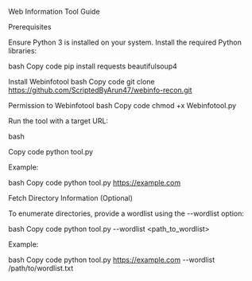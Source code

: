 Web Information Tool Guide


Prerequisites

Ensure Python 3 is installed on your system.
Install the required Python libraries:




bash
Copy code
pip install requests beautifulsoup4


Install Webinfotool
bash 
Copy code
git clone  https://github.com/ScriptedByArun47/webinfo-recon.git

Permission to  Webinfotool
bash
Copy code 
chmod +x Webinfotool.py




Run the tool with a target URL:

bash

Copy code
python tool.py <URL>


Example:

bash
Copy code
python tool.py https://example.com


Fetch Directory Information (Optional)


To enumerate directories, provide a wordlist using the --wordlist option:

bash
Copy code
python tool.py <URL> --wordlist <path_to_wordlist>

Example:

bash
Copy code
python tool.py https://example.com --wordlist /path/to/wordlist.txt
